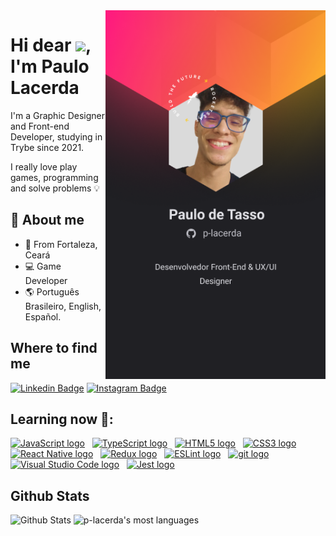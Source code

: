 <img align="right" height="590em" src="https://raw.githubusercontent.com/p-lacerda/p-lacerda/main/Mobile(2).png"/>
<h1 align="left">Hi dear <img src="https://raw.githubusercontent.com/kaueMarques/kaueMarques/master/hi.gif" width="30px">, I'm Paulo Lacerda</h1>

I'm a  Graphic Designer and Front-end Developer, studying in Trybe since 2021.

I really love play games, programming and solve problems 💡

## 🚀 About me

- 📍 From Fortaleza, Ceará
- 💻 Game Developer
- 🌎 Português Brasileiro, English, Español.

## Where to find me
[![Linkedin Badge](https://img.shields.io/badge/-LinkedIn-%230077B5?style=for-the-badge&logo=linkedin&logoColor=white&link=https://www.linkedin.com/in/tassolacerda/)](https://www.linkedin.com/in/tassolacerda/)  [![Instagram Badge](https://img.shields.io/badge/-Instagram-%23E4405F?style=for-the-badge&logo=instagram&logoColor=white&link=https://www.instagram.com/tassolacerda/)](https://www.instagram.com/tassolacerda/)

## Learning now :open_book::
<a name="learning-now"></a>

<a name="learning-now"></a>

[<img src="https://img.shields.io/badge/JavaScript-282C34?logo=javascript&logoColor=F7DF1E" alt="JavaScript logo" title="JavaScript" height="25" />][tech_tools_anchor]
&nbsp;
[<img src="https://img.shields.io/badge/TypeScript-282C34?logo=typescript&logoColor=3178C6" alt="TypeScript logo" title="TypeScript" height="25" />][tech_tools_anchor]
&nbsp;
[<img src="https://img.shields.io/badge/HTML5-282C34?logo=html5&logoColor=E34F26" alt="HTML5 logo" title="HTML5" height="25" />][tech_tools_anchor]
&nbsp;
[<img src="https://img.shields.io/badge/CSS3-282C34?logo=css3&logoColor=1572B6" alt="CSS3 logo" title="CSS3" height="25" />][tech_tools_anchor]
&nbsp;
[<img src="https://img.shields.io/badge/React Native-282C34?logo=react&logoColor=61DAFB" alt="React Native logo" title="React Native" height="25" />][tech_tools_anchor]
&nbsp;
[<img src="https://img.shields.io/badge/Redux-282C34?logo=redux&logoColor=764ABC" alt="Redux logo" title="Redux" height="25" />][tech_tools_anchor]
&nbsp;
[<img src="https://img.shields.io/badge/ESLint-282C34?logo=eslint&logoColor=4B32C3" alt="ESLint logo" title="ESLint" height="25" />][tech_tools_anchor]
&nbsp;
[<img src="https://img.shields.io/badge/git-282C34?logo=git&logoColor=F05032" alt="git logo" title="git" height="25" />][tech_tools_anchor]
&nbsp;
[<img src="https://img.shields.io/badge/VS%20Code-282C34?logo=visual-studio-code&logoColor=007ACC" alt="Visual Studio Code logo" title="Visual Studio Code" height="25" />][tech_tools_anchor]
&nbsp;
[<img src="https://img.shields.io/badge/Jest-282C34?logo=jest&logoColor=C21325" alt="Jest logo" title="Jest" height="25" />][tech_tools_anchor]

[tech_tools_anchor]: #bonjour--

## Github Stats
![Github Stats](https://github-readme-stats.vercel.app/api?username=p-lacerda&count_private=true&show_icons=true&include_all_commits=true)
<img width="495em" src="https://github-readme-stats.vercel.app/api/top-langs/?username=p-lacerda&hide=TeX&layout=compact" alt="p-lacerda's most languages"/>

